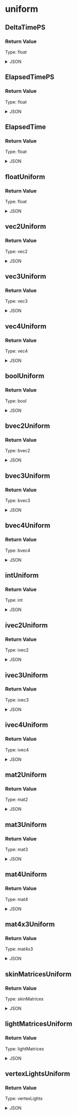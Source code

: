 # uniform

## DeltaTimePS


### Return Value

  Type: float

<details><summary>JSON</summary>

```
{
  "Type": "uniform(float)",
  "Name": "DeltaTimePS",
  "Category": 5,
  "InputPins": [],
  "OutputPins": [
    {
      "Id": "",
      "Type": "float"
    }
  ]
}
```

</details>

## ElapsedTimePS


### Return Value

  Type: float

<details><summary>JSON</summary>

```
{
  "Type": "uniform(float)",
  "Name": "ElapsedTimePS",
  "Category": 5,
  "InputPins": [],
  "OutputPins": [
    {
      "Id": "",
      "Type": "float"
    }
  ]
}
```

</details>

## ElapsedTime


### Return Value

  Type: float

<details><summary>JSON</summary>

```
{
  "Type": "uniform(float)",
  "Name": "ElapsedTime",
  "Category": 5,
  "InputPins": [],
  "OutputPins": [
    {
      "Id": "",
      "Type": "float"
    }
  ]
}
```

</details>

## floatUniform


### Return Value

  Type: float

<details><summary>JSON</summary>

```
{
  "Type": "uniform(float)",
  "Name": "floatUniform",
  "Category": 5,
  "InputPins": [],
  "OutputPins": [
    {
      "Id": "",
      "Type": "float"
    }
  ]
}
```

</details>

## vec2Uniform


### Return Value

  Type: vec2

<details><summary>JSON</summary>

```
{
  "Type": "uniform(vec2)",
  "Name": "vec2Uniform",
  "Category": 5,
  "InputPins": [],
  "OutputPins": [
    {
      "Id": "",
      "Type": "vec2"
    }
  ]
}
```

</details>

## vec3Uniform


### Return Value

  Type: vec3

<details><summary>JSON</summary>

```
{
  "Type": "uniform(vec3)",
  "Name": "vec3Uniform",
  "Category": 5,
  "InputPins": [],
  "OutputPins": [
    {
      "Id": "",
      "Type": "vec3"
    }
  ]
}
```

</details>

## vec4Uniform


### Return Value

  Type: vec4

<details><summary>JSON</summary>

```
{
  "Type": "uniform(vec4)",
  "Name": "vec4Uniform",
  "Category": 5,
  "InputPins": [],
  "OutputPins": [
    {
      "Id": "",
      "Type": "vec4"
    }
  ]
}
```

</details>

## boolUniform


### Return Value

  Type: bool

<details><summary>JSON</summary>

```
{
  "Type": "uniform(bool)",
  "Name": "boolUniform",
  "Category": 5,
  "InputPins": [],
  "OutputPins": [
    {
      "Id": "",
      "Type": "bool"
    }
  ]
}
```

</details>

## bvec2Uniform


### Return Value

  Type: bvec2

<details><summary>JSON</summary>

```
{
  "Type": "uniform(bvec2)",
  "Name": "bvec2Uniform",
  "Category": 5,
  "InputPins": [],
  "OutputPins": [
    {
      "Id": "",
      "Type": "bvec2"
    }
  ]
}
```

</details>

## bvec3Uniform


### Return Value

  Type: bvec3

<details><summary>JSON</summary>

```
{
  "Type": "uniform(bvec3)",
  "Name": "bvec3Uniform",
  "Category": 5,
  "InputPins": [],
  "OutputPins": [
    {
      "Id": "",
      "Type": "bvec3"
    }
  ]
}
```

</details>

## bvec4Uniform


### Return Value

  Type: bvec4

<details><summary>JSON</summary>

```
{
  "Type": "uniform(bvec4)",
  "Name": "bvec4Uniform",
  "Category": 5,
  "InputPins": [],
  "OutputPins": [
    {
      "Id": "",
      "Type": "bvec4"
    }
  ]
}
```

</details>

## intUniform


### Return Value

  Type: int

<details><summary>JSON</summary>

```
{
  "Type": "uniform(int)",
  "Name": "intUniform",
  "Category": 5,
  "InputPins": [],
  "OutputPins": [
    {
      "Id": "",
      "Type": "int"
    }
  ]
}
```

</details>

## ivec2Uniform


### Return Value

  Type: ivec2

<details><summary>JSON</summary>

```
{
  "Type": "uniform(ivec2)",
  "Name": "ivec2Uniform",
  "Category": 5,
  "InputPins": [],
  "OutputPins": [
    {
      "Id": "",
      "Type": "ivec2"
    }
  ]
}
```

</details>

## ivec3Uniform


### Return Value

  Type: ivec3

<details><summary>JSON</summary>

```
{
  "Type": "uniform(ivec3)",
  "Name": "ivec3Uniform",
  "Category": 5,
  "InputPins": [],
  "OutputPins": [
    {
      "Id": "",
      "Type": "ivec3"
    }
  ]
}
```

</details>

## ivec4Uniform


### Return Value

  Type: ivec4

<details><summary>JSON</summary>

```
{
  "Type": "uniform(ivec4)",
  "Name": "ivec4Uniform",
  "Category": 5,
  "InputPins": [],
  "OutputPins": [
    {
      "Id": "",
      "Type": "ivec4"
    }
  ]
}
```

</details>

## mat2Uniform


### Return Value

  Type: mat2

<details><summary>JSON</summary>

```
{
  "Type": "uniform(mat2)",
  "Name": "mat2Uniform",
  "Category": 5,
  "InputPins": [],
  "OutputPins": [
    {
      "Id": "",
      "Type": "mat2"
    }
  ]
}
```

</details>

## mat3Uniform


### Return Value

  Type: mat3

<details><summary>JSON</summary>

```
{
  "Type": "uniform(mat3)",
  "Name": "mat3Uniform",
  "Category": 5,
  "InputPins": [],
  "OutputPins": [
    {
      "Id": "",
      "Type": "mat3"
    }
  ]
}
```

</details>

## mat4Uniform


### Return Value

  Type: mat4

<details><summary>JSON</summary>

```
{
  "Type": "uniform(mat4)",
  "Name": "mat4Uniform",
  "Category": 5,
  "InputPins": [],
  "OutputPins": [
    {
      "Id": "",
      "Type": "mat4"
    }
  ]
}
```

</details>

## mat4x3Uniform


### Return Value

  Type: mat4x3

<details><summary>JSON</summary>

```
{
  "Type": "uniform(mat4x3)",
  "Name": "mat4x3Uniform",
  "Category": 5,
  "InputPins": [],
  "OutputPins": [
    {
      "Id": "",
      "Type": "mat4x3"
    }
  ]
}
```

</details>

## skinMatricesUniform


### Return Value

  Type: skinMatrices

<details><summary>JSON</summary>

```
{
  "Type": "uniform(skinMatrices)",
  "Name": "skinMatricesUniform",
  "Category": 5,
  "InputPins": [],
  "OutputPins": [
    {
      "Id": "",
      "Type": "skinMatrices"
    }
  ]
}
```

</details>

## lightMatricesUniform


### Return Value

  Type: lightMatrices

<details><summary>JSON</summary>

```
{
  "Type": "uniform(lightMatrices)",
  "Name": "lightMatricesUniform",
  "Category": 5,
  "InputPins": [],
  "OutputPins": [
    {
      "Id": "",
      "Type": "lightMatrices"
    }
  ]
}
```

</details>

## vertexLightsUniform


### Return Value

  Type: vertexLights

<details><summary>JSON</summary>

```
{
  "Type": "uniform(vertexLights)",
  "Name": "vertexLightsUniform",
  "Category": 5,
  "InputPins": [],
  "OutputPins": [
    {
      "Id": "",
      "Type": "vertexLights"
    }
  ]
}
```

</details>

